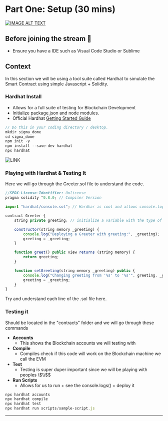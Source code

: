 # Part One: Setup (30 mins)

[![IMAGE ALT TEXT](https://cdn.loom.com/sessions/thumbnails/4b8c7a4d3a2349ddb00b5d9754239093-with-play.gif)](https://www.loom.com/embed/4b8c7a4d3a2349ddb00b5d9754239093?hide_owner=true&hide_share=true&hide_title=true&hideEmbedTopBar=true "Video Title")

## Before joining the stream 🚨

- Ensure you have a IDE such as Visual Code Studio or Sublime

## Context

In this section we will be using a tool suite called Hardhat to simulate the Smart Contract using simple Javascript + Solidity.

### Hardhat Install

- Allows for a full suite of testing for Blockchain Development
- Initialize package.json and node modules.
- Official Hardhat [Getting Started Guide](https://hardhat.org/getting-started/)

```jsx
// Do this in your coding directory / desktop.
mkdir sigma_dome
cd sigma_dome
npm init -y
npm install --save-dev hardhat
npx hardhat
```

![LINK](https://s3-us-west-2.amazonaws.com/secure.notion-static.com/56186afc-a41d-4d06-9e3f-64ba7f661eca/Untitled.png)

### Playing with Hardhat & Testing It

Here we will go through the Greeter.sol file to understand the code.

```jsx
//SPDX-License-Identifier: Unlicense
pragma solidity ^0.8.0; // Compiler Version

import "hardhat/console.sol"; // Hardhar is cool and allows console.logs()

contract Greeter {
    string private greeting; // initialize a variable with the type of string

    constructor(string memory _greeting) {
        console.log("Deploying a Greeter with greeting:", _greeting);
        greeting = _greeting;
    }

    function greet() public view returns (string memory) {
        return greeting;
    }

    function setGreeting(string memory _greeting) public {
        console.log("Changing greeting from '%s' to '%s'", greeting, _greeting);
        greeting = _greeting;
    }
}
```

Try and understand each line of the .sol file here.

### Testing it

Should be located in the "contracts" folder and we will go through these commands

- **Accounts**
  - This shows the Blockchain accounts we will testing with
- **Compile**
  - Compiles check if this code will work on the Blockchain machine we call the EVM
- **Test**
  - Testing is super duper important since we will be playing with peoples \\$\\$\$
- **Run Scripts**
  - Allows for us to run + see the console.logs() + deploy it

```jsx
npx hardhat accounts
npx hardhat compile
npx hardhat test
npx hardhat run scripts/sample-script.js
```

---
